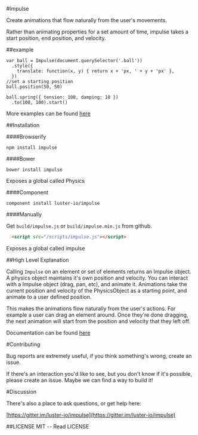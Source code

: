 #Impulse

  Create animations that flow naturally from the user's movements.

  Rather than animating properties for a set amount of time,
impulse takes a start position, end position, and velocity.

##example

```
var ball = Impulse(document.querySelector('.ball'))
  .style({
    translate: function(x, y) { return x + 'px, ' + y + 'px' },
  })
//set a starting position
ball.position(50, 50)

ball.spring({ tension: 100, damping: 10 })
  .to(100, 100).start()
```


More examples can be found [here](http://impulse.luster.io/examples.html)

##Installation

####Browserify
```
npm install impulse
```

####Bower

```
bower install impulse
```
Exposes a global called Physics

####Component

```
component install luster-io/impulse
```

####Manually

Get `build/impulse.js` or `build/impulse.min.js` from github.

```html
  <script src="/scripts/impulse.js"></script>
```

Exposes a global called impulse

##High Level Explanation

  Calling `Impulse` on an element or set of elements returns an Impulse object.
A physics object maintains it's own position and velocity.  You can interact
with a Impulse object (drag, pan, etc), and animate it.  Animations take
the current position and velocity of the PhysicsObject as a starting point, and
animate to a user defined position.

  This makes the animations flow naturally from the user's actions.  For example a user can drag an element around.  Once they're done dragging,
the next animation will start from the position and velocity that they left off.

Documentation can be found [here](http://impulse.luster.io/guides.html)

#Contributing

  Bug reports are extremely useful, if you think something's wrong, create an
issue.

  If there's an interaction you'd like to see, but you don't know if it's
possible, please create an issue.  Maybe we can find a way to build it!

#Discussion

There's also a place to ask questions, or get help here:

[https://gitter.im/luster-io/impulse](https://gitter.im/luster-io/impulse)

##LICENSE
 MIT -- Read LICENSE
